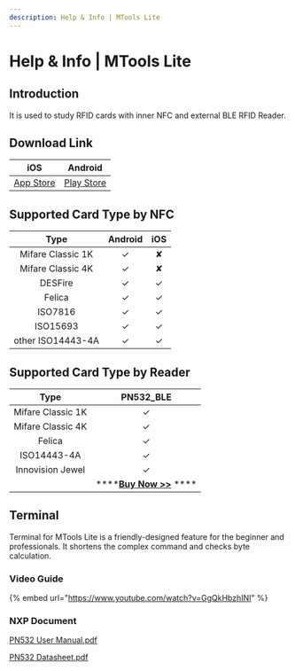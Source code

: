 ```yaml
---
description: Help & Info | MTools Lite
---
```


# Help & Info \| MTools Lite

## Introduction

It is used to study RFID cards with inner NFC and external BLE RFID Reader.

## Download Link

| iOS | Android |
| :---: | :---: |
| [App Store](https://apps.apple.com/us/app/mtools-lite/id1531345398) | [Play Store](https://play.google.com/store/apps/details?id=com.mtoolstec.mtoolsLite) |

## Supported Card Type by NFC

| Type | Android | iOS |
| :---: | :---: | :---: |
| Mifare Classic 1K | ✓ | ✘ |
| Mifare Classic 4K | ✓ | ✘ |
| DESFire | ✓ | ✓ |
| Felica | ✓ | ✓ |
| ISO7816 | ✓ | ✓ |
| ISO15693 | ✓ | ✓ |
| other ISO14443-4A | ✓ | ✓ |

## Supported Card Type by Reader

| Type | PN532\_BLE |
| :---: | :---: |
| Mifare Classic 1K | ✓ |
| Mifare Classic 4K | ✓ |
| Felica | ✓ |
| ISO14443-4A | ✓ |
| Innovision Jewel | ✓ |
|  | \*\*\*\*[**Buy Now &gt;&gt;**](https://shop.mtoolstec.com/product/mtools-all-in-one-pn532) **** |

## Terminal

Terminal for MTools Lite is a friendly-designed feature for the beginner and professionals. It shortens the complex command and checks byte calculation. 

### Video Guide

{% embed url="https://www.youtube.com/watch?v=GgQkHbzhINI" %}

### NXP Document

[PN532 User Manual.pdf](https://www.nxp.com/docs/en/user-guide/141520.pdf)

[PN532 Datasheet.pdf](https://www.nxp.com.cn/docs/en/nxp/data-sheets/PN532_C1.pdf)





